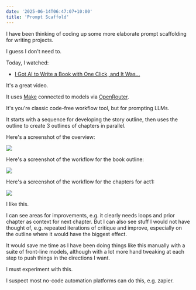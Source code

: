 ```yaml
---
date: '2025-06-14T06:47:07+10:00'
title: 'Prompt Scaffold'
---
```


I have been thinking of coding up some more elaborate prompt scaffolding for writing projects.

I guess I don't need to.

Today, I watched:

* [I Got AI to Write a Book with One Click, and It Was...](https://www.youtube.com/watch?v=We_QOxNs0bw&ab_channel=TheNerdyNovelist)

It's a great video.

It uses [Make](https://www.make.com/) connected to models via [OpenRouter](https://openrouter.ai/).

It's you're classic code-free workflow tool, but for prompting LLMs.

It starts with a sequence for developing the story outline, then uses the outline to create 3 outlines of chapters in parallel.

Here's a screenshot of the overview:

![](/blog/pics/Book-Workflow-Overview.png)

Here's a screenshot of the workflow for the book outline:

![](/blog/pics/Book-Workflow-Outline.png)

Here's a screenshot of the workflow for the chapters for act1:

![](/blog/pics/Book-Workflow-Act1.png)

I like this.

I can see areas for improvements, e.g. it clearly needs loops and prior chapter as context for next chapter. But I can also see stuff I would not have thought of, e.g. repeated iterations of critique and improve, especially on the outline where it would have the biggest effect.

It would save me time as I have been doing things like this manually with a suite of front-line models, although with a lot more hand tweaking at each step to push things in the directions I want.

I must experiment with this.

I suspect most no-code automation platforms can do this, e.g. zapier.